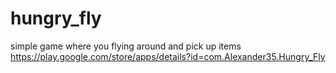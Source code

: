 # hungry_fly
simple game where you flying around and pick up items
https://play.google.com/store/apps/details?id=com.Alexander35.Hungry_Fly
